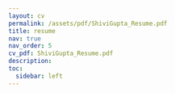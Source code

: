 ```yaml
---
layout: cv
permalink: /assets/pdf/ShiviGupta_Resume.pdf
title: resume
nav: true
nav_order: 5
cv_pdf: ShiviGupta_Resume.pdf
description: 
toc:
  sidebar: left
---
```


